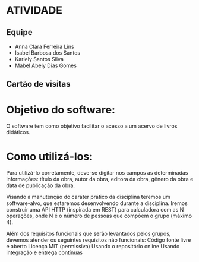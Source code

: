 # ATIVIDADE

## Equipe

- Anna Clara Ferreira Lins
- Isabel Barbosa dos Santos
- Kariely Santos Silva
- Mabel Abely Dias Gomes 

## Cartão de visitas

# Objetivo do software:
O software tem como objetivo facilitar o acesso a um acervo de livros didáticos.

# Como utilizá-los:

Para utilizá-lo corretamente, deve-se digitar nos campos as determinadas informações: título da obra, autor da obra, editora da obra, gênero da obra e data de publicação da obra.

Visando a manutenção do caráter prático da disciplina teremos um software-alvo, que estaremos desenvolvendo durante a disciplina. Iremos construir uma API HTTP (inspirada em REST) para calculadora com as N operações, onde N é o número de pessoas que compõem o grupo (máximo 4).

Além dos requisitos funcionais que serão levantados pelos grupos, devemos atender os seguintes requisitos não funcionais:
Código fonte livre e aberto
Licença MIT (permissiva)
Usando o repositório online
Usando integração e entrega contínuas

